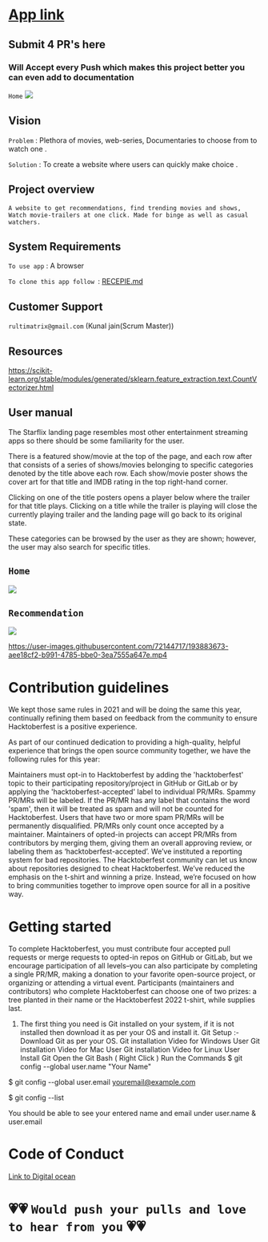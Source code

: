 # [App link](https://starflix-movies-5a210.firebaseapp.com)
## Submit 4 PR's here 
### Will Accept every Push which makes this project better you can even add to documentation 


 `Home`
![](https://github.com/kunaljainwin/Starflix/blob/e41f7dcfd31288fa2c834f241cd90f5477fd34d1/home_ss.png)
## Vision
`Problem` : Plethora of movies, web-series, Documentaries to choose from to watch one .

`Solution` : To create a website where  users can quickly make choice .


## Project overview
`A website to get recommendations, find trending movies and shows, Watch movie-trailers at one click. Made for binge as well as casual watchers.`

## System Requirements
`To use app` : A browser

`To clone this app follow `: [RECEPIE.md](https://github.com/kunaljainwin/Starflix/blob/master/RECEPIE.md)

## Customer Support 

```rultimatrix@gmail.com```   (Kunal jain(Scrum Master))
## Resources
https://scikit-learn.org/stable/modules/generated/sklearn.feature_extraction.text.CountVectorizer.html
## User manual
The Starflix landing page resembles most other entertainment streaming apps so there should be some familiarity for the user.

There is a featured show/movie at the top of the page, and each row after that consists of a series of shows/movies belonging to specific categories denoted by the title above each row.
Each show/movie poster shows the cover art for that title and IMDB rating in the top right-hand corner.

Clicking on one of the title posters opens a player below where the trailer for that title plays. Clicking on a title while the trailer is playing will close the currently playing trailer and the landing page will go back to its original state.

These categories can be browsed by the user as they are shown; however, the user may also search for specific titles.

 ## `Home`
![](https://github.com/kunaljainwin/Starflix/blob/e41f7dcfd31288fa2c834f241cd90f5477fd34d1/home_ss.png)
 ## `Recommendation`
![](https://github.com/kunaljainwin/Starflix/blob/7a4ce83ef340f66e11de6c1ec13f1b1f3881aeaf/recommend_ss.png)


https://user-images.githubusercontent.com/72144717/193883673-aee18cf2-b991-4785-bbe0-3ea7555a647e.mp4


# Contribution guidelines
 We kept those same rules in 2021 and will be doing the same this year, continually refining them based on feedback from the community to ensure Hacktoberfest is a positive experience.

As part of our continued dedication to providing a high-quality, helpful experience that brings the open source community together, we have the following rules for this year:

Maintainers must opt-in to Hacktoberfest by adding the 'hacktoberfest' topic to their participating repository/project in GitHub or GitLab or by applying the 'hacktoberfest-accepted' label to individual PR/MRs.
Spammy PR/MRs will be labeled. If the PR/MR has any label that contains the word 'spam', then it will be treated as spam and will not be counted for Hacktoberfest. Users that have two or more spam PR/MRs will be permanently disqualified.
PR/MRs only count once accepted by a maintainer. Maintainers of opted-in projects can accept PR/MRs from contributors by merging them, giving them an overall approving review, or labeling them as ‘hacktoberfest-accepted’.
We’ve instituted a reporting system for bad repositories. The Hacktoberfest community can let us know about repositories designed to cheat Hacktoberfest. 
We’ve reduced the emphasis on the t-shirt and winning a prize. Instead, we’re focused on how to bring communities together to improve open source for all in a positive way.


# Getting started

To complete Hacktoberfest, you must contribute four accepted pull requests or merge requests to opted-in repos on GitHub or GitLab, but we encourage participation of all levels–you can also participate by completing a single PR/MR, making a donation to your favorite open-source project, or organizing or attending a virtual event. Participants (maintainers and contributors) who complete Hacktoberfest can choose one of two prizes: a tree planted in their name or the Hacktoberfest 2022 t-shirt, while supplies last.

1. The first thing you need is Git installed on your system, if it is not installed then download it as per your OS and install it.
Git Setup :-
Download Git as per your OS.
Git installation Video for Windows User
Git installation Video for Mac User
Git installation Video for Linux User
Install Git
Open the Git Bash ( Right Click )
Run the Commands
$ git config --global user.name "Your Name"

$ git config --global user.email youremail@example.com

$ git config --list

You should be able to see your entered name and email under user.name & user.email

# Code of Conduct

 [Link to Digital ocean ](https://www.digitalocean.com/blog/hacktoberfest-2022-your-mission-for-open-source)
               
  # 💗💗 `Would push your pulls and love to hear from you`  💗💗
    
